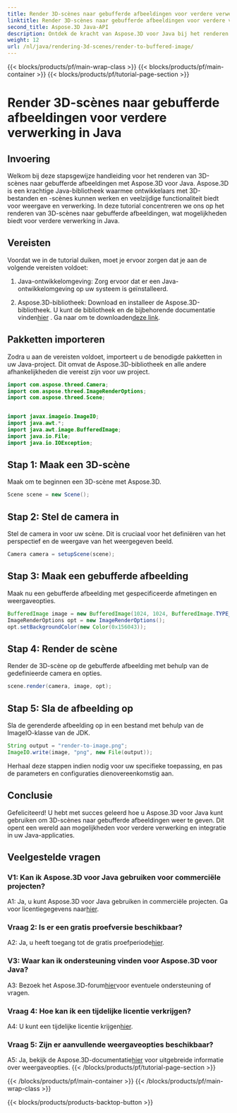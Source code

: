 ```yaml
---
title: Render 3D-scènes naar gebufferde afbeeldingen voor verdere verwerking in Java
linktitle: Render 3D-scènes naar gebufferde afbeeldingen voor verdere verwerking in Java
second_title: Aspose.3D Java-API
description: Ontdek de kracht van Aspose.3D voor Java bij het renderen van 3D-scènes naar gebufferde afbeeldingen. Stapsgewijze handleiding met vereisten, importpakketten en veelgestelde vragen.
weight: 12
url: /nl/java/rendering-3d-scenes/render-to-buffered-image/
---
```


{{< blocks/products/pf/main-wrap-class >}}
{{< blocks/products/pf/main-container >}}
{{< blocks/products/pf/tutorial-page-section >}}

# Render 3D-scènes naar gebufferde afbeeldingen voor verdere verwerking in Java

## Invoering

Welkom bij deze stapsgewijze handleiding voor het renderen van 3D-scènes naar gebufferde afbeeldingen met Aspose.3D voor Java. Aspose.3D is een krachtige Java-bibliotheek waarmee ontwikkelaars met 3D-bestanden en -scènes kunnen werken en veelzijdige functionaliteit biedt voor weergave en verwerking. In deze tutorial concentreren we ons op het renderen van 3D-scènes naar gebufferde afbeeldingen, wat mogelijkheden biedt voor verdere verwerking in Java.

## Vereisten

Voordat we in de tutorial duiken, moet je ervoor zorgen dat je aan de volgende vereisten voldoet:

1. Java-ontwikkelomgeving: Zorg ervoor dat er een Java-ontwikkelomgeving op uw systeem is geïnstalleerd.

2.  Aspose.3D-bibliotheek: Download en installeer de Aspose.3D-bibliotheek. U kunt de bibliotheek en de bijbehorende documentatie vinden[hier](https://reference.aspose.com/3d/java/) . Ga naar om te downloaden[deze link](https://releases.aspose.com/3d/java/).

## Pakketten importeren

Zodra u aan de vereisten voldoet, importeert u de benodigde pakketten in uw Java-project. Dit omvat de Aspose.3D-bibliotheek en alle andere afhankelijkheden die vereist zijn voor uw project.

```java
import com.aspose.threed.Camera;
import com.aspose.threed.ImageRenderOptions;
import com.aspose.threed.Scene;


import javax.imageio.ImageIO;
import java.awt.*;
import java.awt.image.BufferedImage;
import java.io.File;
import java.io.IOException;
```

## Stap 1: Maak een 3D-scène

Maak om te beginnen een 3D-scène met Aspose.3D.

```java
Scene scene = new Scene();
```

## Stap 2: Stel de camera in

Stel de camera in voor uw scène. Dit is cruciaal voor het definiëren van het perspectief en de weergave van het weergegeven beeld.

```java
Camera camera = setupScene(scene);
```

## Stap 3: Maak een gebufferde afbeelding

Maak nu een gebufferde afbeelding met gespecificeerde afmetingen en weergaveopties.

```java
BufferedImage image = new BufferedImage(1024, 1024, BufferedImage.TYPE_3BYTE_BGR);
ImageRenderOptions opt = new ImageRenderOptions();
opt.setBackgroundColor(new Color(0x156043));
```

## Stap 4: Render de scène

Render de 3D-scène op de gebufferde afbeelding met behulp van de gedefinieerde camera en opties.

```java
scene.render(camera, image, opt);
```

## Stap 5: Sla de afbeelding op

Sla de gerenderde afbeelding op in een bestand met behulp van de ImageIO-klasse van de JDK.

```java
String output = "render-to-image.png";
ImageIO.write(image, "png", new File(output));
```

Herhaal deze stappen indien nodig voor uw specifieke toepassing, en pas de parameters en configuraties dienovereenkomstig aan.

## Conclusie

Gefeliciteerd! U hebt met succes geleerd hoe u Aspose.3D voor Java kunt gebruiken om 3D-scènes naar gebufferde afbeeldingen weer te geven. Dit opent een wereld aan mogelijkheden voor verdere verwerking en integratie in uw Java-applicaties.

## Veelgestelde vragen

### V1: Kan ik Aspose.3D voor Java gebruiken voor commerciële projecten?

 A1: Ja, u kunt Aspose.3D voor Java gebruiken in commerciële projecten. Ga voor licentiegegevens naar[hier](https://purchase.aspose.com/buy).

### Vraag 2: Is er een gratis proefversie beschikbaar?

 A2: Ja, u heeft toegang tot de gratis proefperiode[hier](https://releases.aspose.com/).

### V3: Waar kan ik ondersteuning vinden voor Aspose.3D voor Java?

 A3: Bezoek het Aspose.3D-forum[hier](https://forum.aspose.com/c/3d/18)voor eventuele ondersteuning of vragen.

### Vraag 4: Hoe kan ik een tijdelijke licentie verkrijgen?

 A4: U kunt een tijdelijke licentie krijgen[hier](https://purchase.aspose.com/temporary-license/).

### Vraag 5: Zijn er aanvullende weergaveopties beschikbaar?

 A5: Ja, bekijk de Aspose.3D-documentatie[hier](https://reference.aspose.com/3d/java/) voor uitgebreide informatie over weergaveopties.
{{< /blocks/products/pf/tutorial-page-section >}}

{{< /blocks/products/pf/main-container >}}
{{< /blocks/products/pf/main-wrap-class >}}

{{< blocks/products/products-backtop-button >}}
